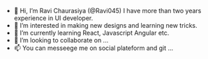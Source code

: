 - 👋 Hi, I’m Ravi Chaurasiya (@Ravi045) I have more than two years experience in UI developer.
- 👀 I’m interested in making new designs and learning new tricks.
- 🌱 I’m currently learning React, Javascript Angular etc.
- 💞️ I’m looking to collaborate on ...
- 📫 You can messeege me on social plateform and git ...

<!---
Ravi045/Ravi045 is a ✨ special ✨ repository because its `README.md` (this file) appears on your GitHub profile.
You can click the Preview link to take a look at your changes.
--->
